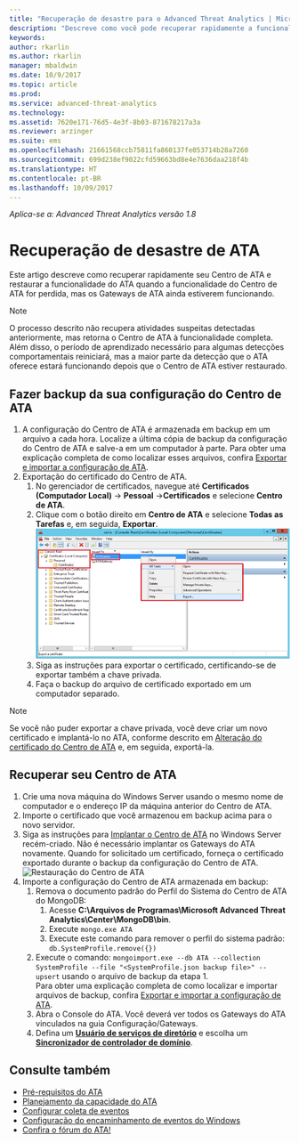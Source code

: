 ```yaml
---
title: "Recuperação de desastre para o Advanced Threat Analytics | Microsoft Docs"
description: "Descreve como você pode recuperar rapidamente a funcionalidade do ATA após desastres"
keywords: 
author: rkarlin
ms.author: rkarlin
manager: mbaldwin
ms.date: 10/9/2017
ms.topic: article
ms.prod: 
ms.service: advanced-threat-analytics
ms.technology: 
ms.assetid: 7620e171-76d5-4e3f-8b03-871678217a3a
ms.reviewer: arzinger
ms.suite: ems
ms.openlocfilehash: 21661568ccb75811fa860137fe053714b28a7260
ms.sourcegitcommit: 699d238ef9022cfd59663bd8e4e7636daa218f4b
ms.translationtype: HT
ms.contentlocale: pt-BR
ms.lasthandoff: 10/09/2017
---
```

*Aplica-se a: Advanced Threat Analytics versão 1.8*



# <a name="ata-disaster-recovery"></a>Recuperação de desastre de ATA
Este artigo descreve como recuperar rapidamente seu Centro de ATA e restaurar a funcionalidade do ATA quando a funcionalidade do Centro de ATA for perdida, mas os Gateways de ATA ainda estiverem funcionando. 

>[!NOTE]
> O processo descrito não recupera atividades suspeitas detectadas anteriormente, mas retorna o Centro de ATA à funcionalidade completa. Além disso, o período de aprendizado necessário para algumas detecções comportamentais reiniciará, mas a maior parte da detecção que o ATA oferece estará funcionando depois que o Centro de ATA estiver restaurado. 

## <a name="back-up-your-ata-center-configuration"></a>Fazer backup da sua configuração do Centro de ATA

1. A configuração do Centro de ATA é armazenada em backup em um arquivo a cada hora. Localize a última cópia de backup da configuração do Centro de ATA e salve-a em um computador à parte. Para obter uma explicação completa de como localizar esses arquivos, confira [Exportar e importar a configuração de ATA](ata-configuration-file.md). 
2. Exportação do certificado do Centro de ATA.
    1. No gerenciador de certificados, navegue até **Certificados (Computador Local)** -> **Pessoal** ->**Certificados** e selecione **Centro de ATA**.
    2. Clique com o botão direito em **Centro de ATA** e selecione **Todas as Tarefas** e, em seguida, **Exportar**. 
     ![Certificado do Centro de ATA](media/ata-center-cert.png)
    3. Siga as instruções para exportar o certificado, certificando-se de exportar também a chave privada.
    4. Faça o backup do arquivo de certificado exportado em um computador separado.

  > [!NOTE] 
  > Se você não puder exportar a chave privada, você deve criar um novo certificado e implantá-lo no ATA, conforme descrito em [Alteração do certificado do Centro de ATA](modifying-ata-center-configuration#the-ata-center-certificate) e, em seguida, exportá-la. 

## <a name="recover-your-ata-center"></a>Recuperar seu Centro de ATA

1. Crie uma nova máquina do Windows Server usando o mesmo nome de computador e o endereço IP da máquina anterior do Centro de ATA.
4. Importe o certificado que você armazenou em backup acima para o novo servidor.
5. Siga as instruções para [Implantar o Centro de ATA](install-ata-step1.md) no Windows Server recém-criado. Não é necessário implantar os Gateways do ATA novamente. Quando for solicitado um certificado, forneça o certificado exportado durante o backup da configuração do Centro de ATA. 
![Restauração do Centro de ATA](media/disaster-recovery-deploymentss.png)
6. Importe a configuração do Centro de ATA armazenada em backup:
    1. Remova o documento padrão do Perfil do Sistema do Centro de ATA do MongoDB: 
        1. Acesse **C:\Arquivos de Programas\Microsoft Advanced Threat Analytics\Center\MongoDB\bin**. 
        2. Execute `mongo.exe ATA` 
        3. Execute este comando para remover o perfil do sistema padrão: `db.SystemProfile.remove({})`
    2. Execute o comando: `mongoimport.exe --db ATA --collection SystemProfile --file "<SystemProfile.json backup file>" --upsert` usando o arquivo de backup da etapa 1.</br>
    Para obter uma explicação completa de como localizar e importar arquivos de backup, confira [Exportar e importar a configuração de ATA](ata-configuration-file.md). 
    3. Abra o Console do ATA. Você deverá ver todos os Gateways do ATA vinculados na guia Configuração/Gateways. 
    5. Defina um [**Usuário de serviços de diretório**](install-ata-step2.md) e escolha um [**Sincronizador de controlador de domínio**](install-ata-step5.md). 






## <a name="see-also"></a>Consulte também
- [Pré-requisitos do ATA](ata-prerequisites.md)
- [Planejamento da capacidade do ATA](ata-capacity-planning.md)
- [Configurar coleta de eventos](configure-event-collection.md)
- [Configuração do encaminhamento de eventos do Windows](configure-event-collection#configuring-windows-event-forwarding)
- [Confira o fórum do ATA!](https://social.technet.microsoft.com/Forums/security/home?forum=mata)
